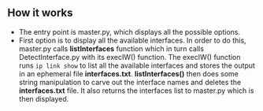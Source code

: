 ## How it works
- The entry point is master.py, which displays all the possible options.
- First option is to display all the available interfaces. In order to do this, master.py calls **listInterfaces** function which in turn calls DetectInterface.py with its execIW() function. The execIW() function runs ``ip link show`` to list all the available interfaces and stores the output in an ephemeral file **interfaces.txt**. **listInterfaces()** then does some string manipulation to carve out the interface names and deletes the **interfaces.txt** file. It also returns the interfaces list to master.py which is then displayed.